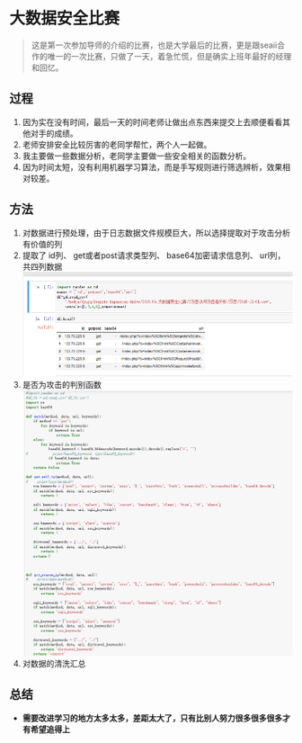 # 大数据安全比赛

> 这是第一次参加导师的介绍的比赛，也是大学最后的比赛，更是跟seaii合作的唯一的一次比赛，只做了一天，着急忙慌，但是确实上班年最好的经理和回忆。

## 过程

1. 因为实在没有时间，最后一天的时间老师让做出点东西来提交上去顺便看看其他对手的成绩。
2. 老师安排安全比较厉害的老同学帮忙，两个人一起做。
3. 我主要做一些数据分析，老同学主要做一些安全相关的函数分析。
4. 因为时间太短，没有利用机器学习算法，而是手写规则进行筛选辨析，效果相对较差。

## 方法

1. 对数据进行预处理，由于日志数据文件规模巨大，所以选择提取对于攻击分析有价值的列
2. 提取了 id列、 get或者post请求类型列、 base64加密请求信息列、 url列， 共四列数据
!['dyngq_images'](images/dyngq_2019-09-06-21-19-48.png)
3. 是否为攻击的判别函数
!['dyngq_images'](images/dyngq_2019-09-06-21-29-31.png)
4. 对数据的清洗汇总

## 总结

* **需要改进学习的地方太多太多，差距太大了，只有比别人努力很多很多很多才有希望追得上**
